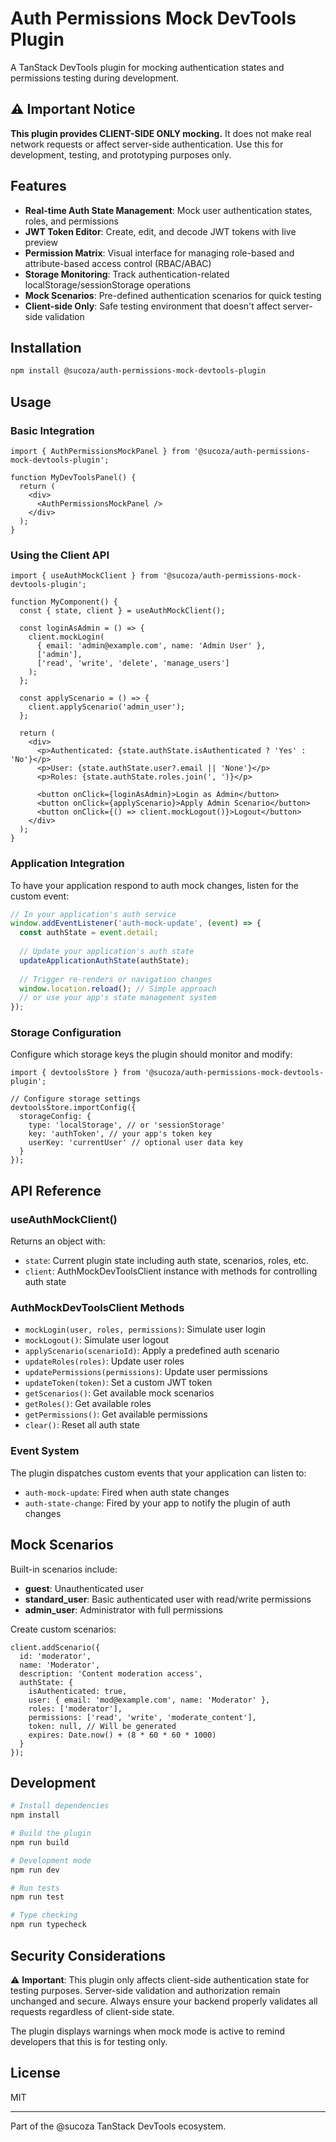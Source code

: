 # Auth Permissions Mock DevTools Plugin

A TanStack DevTools plugin for mocking authentication states and permissions testing during development.

## ⚠️ Important Notice

**This plugin provides CLIENT-SIDE ONLY mocking.** It does not make real network requests or affect server-side authentication. Use this for development, testing, and prototyping purposes only.

## Features

- **Real-time Auth State Management**: Mock user authentication states, roles, and permissions
- **JWT Token Editor**: Create, edit, and decode JWT tokens with live preview
- **Permission Matrix**: Visual interface for managing role-based and attribute-based access control (RBAC/ABAC)
- **Storage Monitoring**: Track authentication-related localStorage/sessionStorage operations
- **Mock Scenarios**: Pre-defined authentication scenarios for quick testing
- **Client-side Only**: Safe testing environment that doesn't affect server-side validation

## Installation

```bash
npm install @sucoza/auth-permissions-mock-devtools-plugin
```

## Usage

### Basic Integration

```tsx
import { AuthPermissionsMockPanel } from '@sucoza/auth-permissions-mock-devtools-plugin';

function MyDevToolsPanel() {
  return (
    <div>
      <AuthPermissionsMockPanel />
    </div>
  );
}
```

### Using the Client API

```tsx
import { useAuthMockClient } from '@sucoza/auth-permissions-mock-devtools-plugin';

function MyComponent() {
  const { state, client } = useAuthMockClient();

  const loginAsAdmin = () => {
    client.mockLogin(
      { email: 'admin@example.com', name: 'Admin User' },
      ['admin'],
      ['read', 'write', 'delete', 'manage_users']
    );
  };

  const applyScenario = () => {
    client.applyScenario('admin_user');
  };

  return (
    <div>
      <p>Authenticated: {state.authState.isAuthenticated ? 'Yes' : 'No'}</p>
      <p>User: {state.authState.user?.email || 'None'}</p>
      <p>Roles: {state.authState.roles.join(', ')}</p>
      
      <button onClick={loginAsAdmin}>Login as Admin</button>
      <button onClick={applyScenario}>Apply Admin Scenario</button>
      <button onClick={() => client.mockLogout()}>Logout</button>
    </div>
  );
}
```

### Application Integration

To have your application respond to auth mock changes, listen for the custom event:

```javascript
// In your application's auth service
window.addEventListener('auth-mock-update', (event) => {
  const authState = event.detail;
  
  // Update your application's auth state
  updateApplicationAuthState(authState);
  
  // Trigger re-renders or navigation changes
  window.location.reload(); // Simple approach
  // or use your app's state management system
});
```

### Storage Configuration

Configure which storage keys the plugin should monitor and modify:

```tsx
import { devtoolsStore } from '@sucoza/auth-permissions-mock-devtools-plugin';

// Configure storage settings
devtoolsStore.importConfig({
  storageConfig: {
    type: 'localStorage', // or 'sessionStorage'
    key: 'authToken', // your app's token key
    userKey: 'currentUser' // optional user data key
  }
});
```

## API Reference

### useAuthMockClient()

Returns an object with:
- `state`: Current plugin state including auth state, scenarios, roles, etc.
- `client`: AuthMockDevToolsClient instance with methods for controlling auth state

### AuthMockDevToolsClient Methods

- `mockLogin(user, roles, permissions)`: Simulate user login
- `mockLogout()`: Simulate user logout
- `applyScenario(scenarioId)`: Apply a predefined auth scenario
- `updateRoles(roles)`: Update user roles
- `updatePermissions(permissions)`: Update user permissions
- `updateToken(token)`: Set a custom JWT token
- `getScenarios()`: Get available mock scenarios
- `getRoles()`: Get available roles
- `getPermissions()`: Get available permissions
- `clear()`: Reset all auth state

### Event System

The plugin dispatches custom events that your application can listen to:

- `auth-mock-update`: Fired when auth state changes
- `auth-state-change`: Fired by your app to notify the plugin of auth changes

## Mock Scenarios

Built-in scenarios include:

- **guest**: Unauthenticated user
- **standard_user**: Basic authenticated user with read/write permissions
- **admin_user**: Administrator with full permissions

Create custom scenarios:

```tsx
client.addScenario({
  id: 'moderator',
  name: 'Moderator',
  description: 'Content moderation access',
  authState: {
    isAuthenticated: true,
    user: { email: 'mod@example.com', name: 'Moderator' },
    roles: ['moderator'],
    permissions: ['read', 'write', 'moderate_content'],
    token: null, // Will be generated
    expires: Date.now() + (8 * 60 * 60 * 1000)
  }
});
```

## Development

```bash
# Install dependencies
npm install

# Build the plugin
npm run build

# Development mode
npm run dev

# Run tests
npm run test

# Type checking
npm run typecheck
```

## Security Considerations

⚠️ **Important**: This plugin only affects client-side authentication state for testing purposes. Server-side validation and authorization remain unchanged and secure. Always ensure your backend properly validates all requests regardless of client-side state.

The plugin displays warnings when mock mode is active to remind developers that this is for testing only.

## License

MIT

---

Part of the @sucoza TanStack DevTools ecosystem.